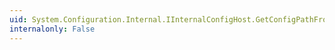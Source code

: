 ```yaml
---
uid: System.Configuration.Internal.IInternalConfigHost.GetConfigPathFromLocationSubPath(System.String,System.String)
internalonly: False
---
```

